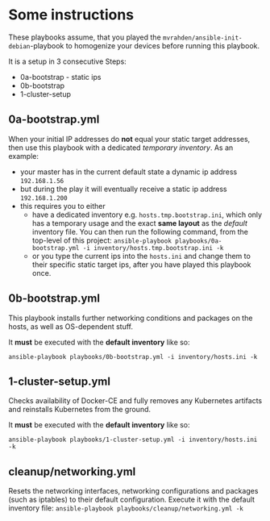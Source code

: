 # Some instructions

These playbooks assume, that you played the `mvrahden/ansible-init-debian`-playbook to homogenize your devices before running this playbook.

It is a setup in 3 consecutive Steps:

- 0a-bootstrap - static ips
- 0b-bootstrap
- 1-cluster-setup

## 0a-bootstrap.yml

When your initial IP addresses do **not** equal your static target addresses, then use this playbook with a dedicated *temporary inventory*.
As an example:

- your master has in the current default state a dynamic ip address `192.168.1.56`
- but during the play it will eventually receive a static ip address `192.168.1.200`
- this requires you to either
  - have a dedicated inventory e.g. `hosts.tmp.bootstrap.ini`, which only has a temporary usage and the exact **same layout** as the *default* inventory file. You can then run the following command, from the top-level of this project: `ansible-playbook playbooks/0a-bootstrap.yml -i inventory/hosts.tmp.bootstrap.ini -k`
  - or you type the current ips into the `hosts.ini` and change them to their specific static target ips, after you have played this playbook once.

## 0b-bootstrap.yml

This playbook installs further networking conditions and packages on the hosts, as well as OS-dependent stuff.

It **must** be executed with the **default inventory** like so:

`ansible-playbook playbooks/0b-bootstrap.yml -i inventory/hosts.ini -k`

## 1-cluster-setup.yml

Checks availability of Docker-CE and fully removes any Kubernetes artifacts and reinstalls Kubernetes from the ground.

It **must** be executed with the **default inventory** like so:

`ansible-playbook playbooks/1-cluster-setup.yml -i inventory/hosts.ini -k`

## cleanup/networking.yml

Resets the networking interfaces, networking configurations and packages (such as iptables) to their default configuration.
Execute it with the default inventory file: `ansible-playbook playbooks/cleanup/networking.yml -k`
